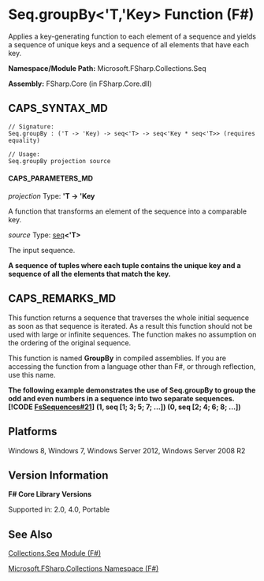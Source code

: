 # Seq.groupBy<'T,'Key> Function (F#)

Applies a key-generating function to each element of a sequence and yields a sequence of unique keys and a sequence of all elements that have each key.

**Namespace/Module Path:** Microsoft.FSharp.Collections.Seq

**Assembly:** FSharp.Core (in FSharp.Core.dll)


## CAPS_SYNTAX_MD

```
// Signature:
Seq.groupBy : ('T -> 'Key) -> seq<'T> -> seq<'Key * seq<'T>> (requires equality)

// Usage:
Seq.groupBy projection source
```

#### CAPS_PARAMETERS_MD
*projection*
Type: **'T -&gt; 'Key**


A function that transforms an element of the sequence into a comparable key.


*source*
Type: [seq](http://msdn.microsoft.com/en-us/library/2f0c87c6-8a0d-4d33-92a6-10d1d037ce75)**&lt;'T&gt;**


The input sequence.



**A sequence of tuples where each tuple contains the unique key and a sequence of all the elements that match the key.**
## CAPS_REMARKS_MD
This function returns a sequence that traverses the whole initial sequence as soon as that sequence is iterated. As a result this function should not be used with large or infinite sequences. The function makes no assumption on the ordering of the original sequence.

This function is named **GroupBy** in compiled assemblies. If you are accessing the function from a language other than F#, or through reflection, use this name.

**The following example demonstrates the use of Seq.groupBy to group the odd and even numbers in a sequence into two separate sequences.**
**[!CODE [FsSequences#21](../CodeSnippet/VS_Snippets_Fsharp/fssequences/FSharp/fs/program.fs#21)]**
**(1, seq [1; 3; 5; 7; ...]) (0, seq [2; 4; 6; 8; ...])**
## Platforms
Windows 8, Windows 7, Windows Server 2012, Windows Server 2008 R2


## Version Information
**F# Core Library Versions**

Supported in: 2.0, 4.0, Portable




## See Also
[Collections.Seq Module &#40;F&#35;&#41;](Collections.Seq+Module+%28F%23%29.md)

[Microsoft.FSharp.Collections Namespace &#40;F&#35;&#41;](Microsoft.FSharp.Collections+Namespace+%28F%23%29.md)

